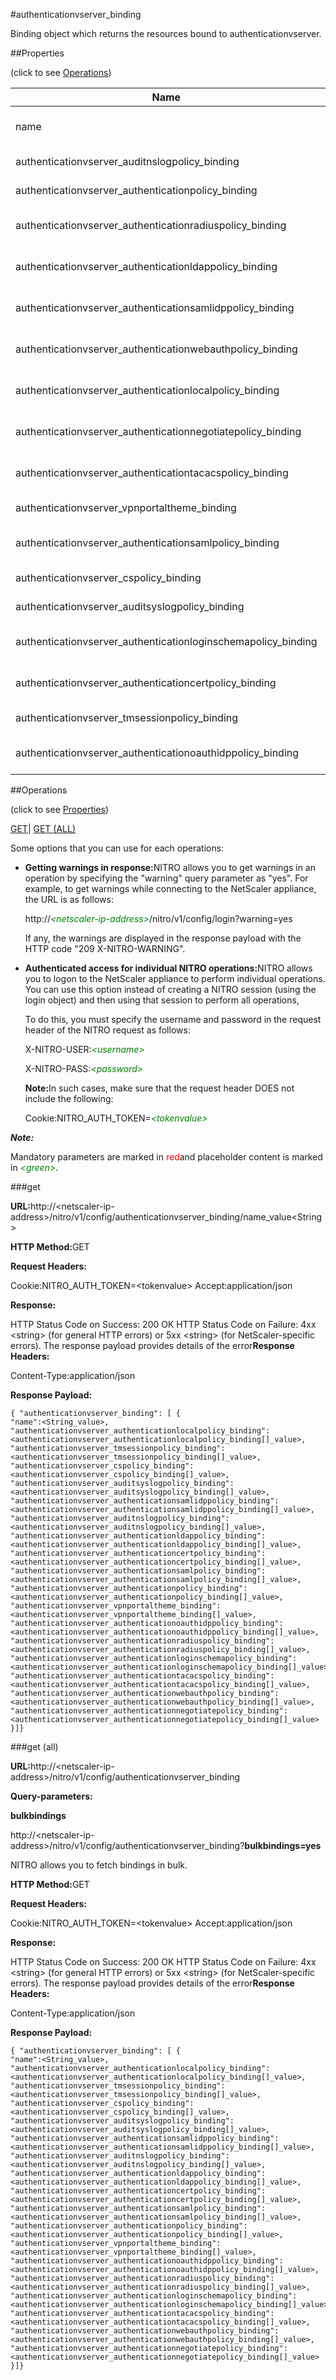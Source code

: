 #authenticationvserver_binding

Binding object which returns the resources bound to authenticationvserver.


##Properties 
<span>(click to see [Operations](#opera))</span>


<table><thead><tr><th>Name</th><th>Data Type</th><th>Permissions</th><th>Description</th></tr></thead><tbody><tr><td>name</td><td>&lt;String></td><td>Read-write</td><td>Name of the authentication virtual server.<br>Minimum length = 1</td></tr><tr><td>authenticationvserver_auditnslogpolicy_binding</td><td>&lt;authenticationvserver_auditnslogpolicy_binding[]></td><td>Read-only</td><td>auditnslogpolicy that can be bound to authenticationvserver.</td></tr><tr><td>authenticationvserver_authenticationpolicy_binding</td><td>&lt;authenticationvserver_authenticationpolicy_binding[]></td><td>Read-only</td><td>authenticationpolicy that can be bound to authenticationvserver.</td></tr><tr><td>authenticationvserver_authenticationradiuspolicy_binding</td><td>&lt;authenticationvserver_authenticationradiuspolicy_binding[]></td><td>Read-only</td><td>authenticationradiuspolicy that can be bound to authenticationvserver.</td></tr><tr><td>authenticationvserver_authenticationldappolicy_binding</td><td>&lt;authenticationvserver_authenticationldappolicy_binding[]></td><td>Read-only</td><td>authenticationldappolicy that can be bound to authenticationvserver.</td></tr><tr><td>authenticationvserver_authenticationsamlidppolicy_binding</td><td>&lt;authenticationvserver_authenticationsamlidppolicy_binding[]></td><td>Read-only</td><td>authenticationsamlidppolicy that can be bound to authenticationvserver.</td></tr><tr><td>authenticationvserver_authenticationwebauthpolicy_binding</td><td>&lt;authenticationvserver_authenticationwebauthpolicy_binding[]></td><td>Read-only</td><td>authenticationwebauthpolicy that can be bound to authenticationvserver.</td></tr><tr><td>authenticationvserver_authenticationlocalpolicy_binding</td><td>&lt;authenticationvserver_authenticationlocalpolicy_binding[]></td><td>Read-only</td><td>authenticationlocalpolicy that can be bound to authenticationvserver.</td></tr><tr><td>authenticationvserver_authenticationnegotiatepolicy_binding</td><td>&lt;authenticationvserver_authenticationnegotiatepolicy_binding[]></td><td>Read-only</td><td>authenticationnegotiatepolicy that can be bound to authenticationvserver.</td></tr><tr><td>authenticationvserver_authenticationtacacspolicy_binding</td><td>&lt;authenticationvserver_authenticationtacacspolicy_binding[]></td><td>Read-only</td><td>authenticationtacacspolicy that can be bound to authenticationvserver.</td></tr><tr><td>authenticationvserver_vpnportaltheme_binding</td><td>&lt;authenticationvserver_vpnportaltheme_binding[]></td><td>Read-only</td><td>vpnportaltheme that can be bound to authenticationvserver.</td></tr><tr><td>authenticationvserver_authenticationsamlpolicy_binding</td><td>&lt;authenticationvserver_authenticationsamlpolicy_binding[]></td><td>Read-only</td><td>authenticationsamlpolicy that can be bound to authenticationvserver.</td></tr><tr><td>authenticationvserver_cspolicy_binding</td><td>&lt;authenticationvserver_cspolicy_binding[]></td><td>Read-only</td><td>cspolicy that can be bound to authenticationvserver.</td></tr><tr><td>authenticationvserver_auditsyslogpolicy_binding</td><td>&lt;authenticationvserver_auditsyslogpolicy_binding[]></td><td>Read-only</td><td>auditsyslogpolicy that can be bound to authenticationvserver.</td></tr><tr><td>authenticationvserver_authenticationloginschemapolicy_binding</td><td>&lt;authenticationvserver_authenticationloginschemapolicy_binding[]></td><td>Read-only</td><td>authenticationloginschemapolicy that can be bound to authenticationvserver.</td></tr><tr><td>authenticationvserver_authenticationcertpolicy_binding</td><td>&lt;authenticationvserver_authenticationcertpolicy_binding[]></td><td>Read-only</td><td>authenticationcertpolicy that can be bound to authenticationvserver.</td></tr><tr><td>authenticationvserver_tmsessionpolicy_binding</td><td>&lt;authenticationvserver_tmsessionpolicy_binding[]></td><td>Read-only</td><td>tmsessionpolicy that can be bound to authenticationvserver.</td></tr><tr><td>authenticationvserver_authenticationoauthidppolicy_binding</td><td>&lt;authenticationvserver_authenticationoauthidppolicy_binding[]></td><td>Read-only</td><td>authenticationoauthidppolicy that can be bound to authenticationvserver.</td></tr></tbody></table>
##Operations 
<span>(click to see [Properties](#prope))</span>


[GET]()| [GET (ALL)](#get-)


Some options that you can use for each operations:
<ul><li><p><b>Getting warnings in response:</b>NITRO allows you to get warnings in an operation by specifying the "warning" query parameter as "yes". For example, to get warnings while connecting to the NetScaler appliance, the URL is as follows:</p><p>http://<span style="color:green;font-style:italic;">&lt;netscaler-ip-address&gt;</span>/nitro/v1/config/login?warning=yes</p><p>If any, the warnings are displayed in the response payload with the HTTP code "209 X-NITRO-WARNING".</p></li><li><p><b>Authenticated access for individual NITRO operations:</b>NITRO allows you to logon to the NetScaler appliance to perform individual operations. You can use this option instead of creating a NITRO session (using the login object) and then using that session to perform all operations,</p><p>To do this, you must specify the username and password in the request header of the NITRO request as follows:</p><p>X-NITRO-USER:<span style="color:green;font-style:italic;">&lt;username&gt;</span></p><p>X-NITRO-PASS:<span style="color:green;font-style:italic;">&lt;password&gt;</span></p><p><b>Note:</b>In such cases, make sure that the request header DOES not include the following:</p><p>Cookie:NITRO_AUTH_TOKEN=<span style="color:green;font-style:italic;">&lt;tokenvalue&gt;</span></p></li></ul>



***Note:*** 
Mandatory parameters are marked in <span style="color:#FF0000;">red</span>and placeholder content is marked in <span style="color:green;font-style:italic">&lt;green&gt;</span>.

###get



<b>URL:</b>http://&lt;netscaler-ip-address&gt;/nitro/v1/config/authenticationvserver_binding/name_value&lt;String&gt;
<b>HTTP Method:</b>GET
<b>Request Headers:</b>

Cookie:NITRO_AUTH_TOKEN=&lt;tokenvalue&gt;Accept:application/json

<b>Response:</b>
HTTP Status Code on Success: 200 OKHTTP Status Code on Failure: 4xx &lt;string&gt; (for general HTTP errors) or 5xx &lt;string&gt; (for NetScaler-specific errors). The response payload provides details of the error<b>Response Headers:</b>

Content-Type:application/json

<b>Response Payload: </b>```{ "authenticationvserver_binding": [ {"name":<String_value>,"authenticationvserver_authenticationlocalpolicy_binding":<authenticationvserver_authenticationlocalpolicy_binding[]_value>,"authenticationvserver_tmsessionpolicy_binding":<authenticationvserver_tmsessionpolicy_binding[]_value>,"authenticationvserver_cspolicy_binding":<authenticationvserver_cspolicy_binding[]_value>,"authenticationvserver_auditsyslogpolicy_binding":<authenticationvserver_auditsyslogpolicy_binding[]_value>,"authenticationvserver_authenticationsamlidppolicy_binding":<authenticationvserver_authenticationsamlidppolicy_binding[]_value>,"authenticationvserver_auditnslogpolicy_binding":<authenticationvserver_auditnslogpolicy_binding[]_value>,"authenticationvserver_authenticationldappolicy_binding":<authenticationvserver_authenticationldappolicy_binding[]_value>,"authenticationvserver_authenticationcertpolicy_binding":<authenticationvserver_authenticationcertpolicy_binding[]_value>,"authenticationvserver_authenticationsamlpolicy_binding":<authenticationvserver_authenticationsamlpolicy_binding[]_value>,"authenticationvserver_authenticationpolicy_binding":<authenticationvserver_authenticationpolicy_binding[]_value>,"authenticationvserver_vpnportaltheme_binding":<authenticationvserver_vpnportaltheme_binding[]_value>,"authenticationvserver_authenticationoauthidppolicy_binding":<authenticationvserver_authenticationoauthidppolicy_binding[]_value>,"authenticationvserver_authenticationradiuspolicy_binding":<authenticationvserver_authenticationradiuspolicy_binding[]_value>,"authenticationvserver_authenticationloginschemapolicy_binding":<authenticationvserver_authenticationloginschemapolicy_binding[]_value>,"authenticationvserver_authenticationtacacspolicy_binding":<authenticationvserver_authenticationtacacspolicy_binding[]_value>,"authenticationvserver_authenticationwebauthpolicy_binding":<authenticationvserver_authenticationwebauthpolicy_binding[]_value>,"authenticationvserver_authenticationnegotiatepolicy_binding":<authenticationvserver_authenticationnegotiatepolicy_binding[]_value>}]}```



###get (all)



<b>URL:</b>http://&lt;netscaler-ip-address&gt;/nitro/v1/config/authenticationvserver_binding
<b>Query-parameters:</b>
<b>bulkbindings</b>
http://&lt;netscaler-ip-address&gt;/nitro/v1/config/authenticationvserver_binding?<b>bulkbindings=yes</b>
NITRO allows you to fetch bindings in bulk.



<b>HTTP Method:</b>GET
<b>Request Headers:</b>

Cookie:NITRO_AUTH_TOKEN=&lt;tokenvalue&gt;Accept:application/json

<b>Response:</b>
HTTP Status Code on Success: 200 OKHTTP Status Code on Failure: 4xx &lt;string&gt; (for general HTTP errors) or 5xx &lt;string&gt; (for NetScaler-specific errors). The response payload provides details of the error<b>Response Headers:</b>

Content-Type:application/json

<b>Response Payload: </b>```{ "authenticationvserver_binding": [ {"name":<String_value>,"authenticationvserver_authenticationlocalpolicy_binding":<authenticationvserver_authenticationlocalpolicy_binding[]_value>,"authenticationvserver_tmsessionpolicy_binding":<authenticationvserver_tmsessionpolicy_binding[]_value>,"authenticationvserver_cspolicy_binding":<authenticationvserver_cspolicy_binding[]_value>,"authenticationvserver_auditsyslogpolicy_binding":<authenticationvserver_auditsyslogpolicy_binding[]_value>,"authenticationvserver_authenticationsamlidppolicy_binding":<authenticationvserver_authenticationsamlidppolicy_binding[]_value>,"authenticationvserver_auditnslogpolicy_binding":<authenticationvserver_auditnslogpolicy_binding[]_value>,"authenticationvserver_authenticationldappolicy_binding":<authenticationvserver_authenticationldappolicy_binding[]_value>,"authenticationvserver_authenticationcertpolicy_binding":<authenticationvserver_authenticationcertpolicy_binding[]_value>,"authenticationvserver_authenticationsamlpolicy_binding":<authenticationvserver_authenticationsamlpolicy_binding[]_value>,"authenticationvserver_authenticationpolicy_binding":<authenticationvserver_authenticationpolicy_binding[]_value>,"authenticationvserver_vpnportaltheme_binding":<authenticationvserver_vpnportaltheme_binding[]_value>,"authenticationvserver_authenticationoauthidppolicy_binding":<authenticationvserver_authenticationoauthidppolicy_binding[]_value>,"authenticationvserver_authenticationradiuspolicy_binding":<authenticationvserver_authenticationradiuspolicy_binding[]_value>,"authenticationvserver_authenticationloginschemapolicy_binding":<authenticationvserver_authenticationloginschemapolicy_binding[]_value>,"authenticationvserver_authenticationtacacspolicy_binding":<authenticationvserver_authenticationtacacspolicy_binding[]_value>,"authenticationvserver_authenticationwebauthpolicy_binding":<authenticationvserver_authenticationwebauthpolicy_binding[]_value>,"authenticationvserver_authenticationnegotiatepolicy_binding":<authenticationvserver_authenticationnegotiatepolicy_binding[]_value>}]}```



